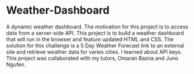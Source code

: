 # Weather-Dashboard
A dynamic weather dashboard.
The motivation for this project is to access data from a server-side API. 
This project is to build a weather dashboard that will run in the browser 
and feature updated HTML and CSS.
The solution for this challenge is a 5 Day Weather Forecast link to an external site 
and retrieve weather data for varies cities.
I learned about API keys.
This project was collaborated with my tutors, Omaran Bazna and Juno Ngufen.
